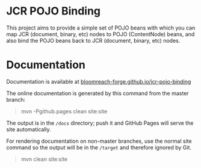 # JCR POJO Binding

This project aims to provide a simple set of POJO beans with which you can map JCR (document, binary, etc) nodes to POJO 
(ContentNode) beans, and also bind the POJO beans back to JCR (document, binary, etc) nodes. 

# Documentation 

Documentation is available at [bloomreach-forge.github.io/jcr-pojo-binding](https://bloomreach-forge.github.io/jcr-pojo-binding)

The online documentation is generated by this command from the master branch:

 > mvn -Pgithub.pages clean site:site
 
The output is in the ```/docs``` directory; push it and GitHub Pages will serve the site automatically. 

For rendering documentation on non-master branches, use the normal site command so the output will be in the ```/target``` 
and therefore ignored by Git.

 > mvn clean site:site
